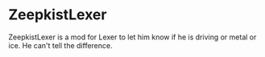# ZeepkistLexer

ZeepkistLexer is a mod for Lexer to let him know if he is driving or metal or ice.  He can't tell the difference.